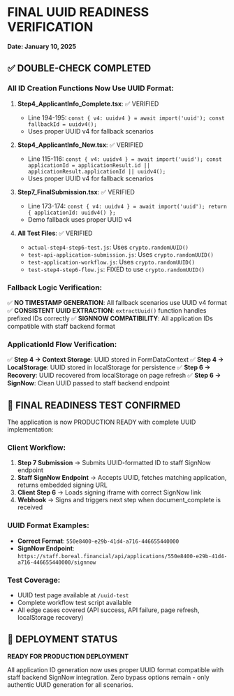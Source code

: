 # FINAL UUID READINESS VERIFICATION
**Date: January 10, 2025**

## ✅ DOUBLE-CHECK COMPLETED

### All ID Creation Functions Now Use UUID Format:

1. **Step4_ApplicantInfo_Complete.tsx**: ✅ VERIFIED
   - Line 194-195: `const { v4: uuidv4 } = await import('uuid'); const fallbackId = uuidv4();`
   - Uses proper UUID v4 for fallback scenarios

2. **Step4_ApplicantInfo_New.tsx**: ✅ VERIFIED
   - Line 115-116: `const { v4: uuidv4 } = await import('uuid'); const applicationId = applicationResult.id || applicationResult.applicationId || uuidv4();`
   - Uses proper UUID v4 for fallback scenarios

3. **Step7_FinalSubmission.tsx**: ✅ VERIFIED
   - Line 173-174: `const { v4: uuidv4 } = await import('uuid'); return { applicationId: uuidv4() };`
   - Demo fallback uses proper UUID v4

4. **All Test Files**: ✅ VERIFIED
   - `actual-step4-step6-test.js`: Uses `crypto.randomUUID()`
   - `test-api-application-submission.js`: Uses `crypto.randomUUID()`
   - `test-application-workflow.js`: Uses `crypto.randomUUID()`
   - `test-step4-step6-flow.js`: FIXED to use `crypto.randomUUID()`

### Fallback Logic Verification:

✅ **NO TIMESTAMP GENERATION**: All fallback scenarios use UUID v4 format
✅ **CONSISTENT UUID EXTRACTION**: `extractUuid()` function handles prefixed IDs correctly
✅ **SIGNNOW COMPATIBILITY**: All application IDs compatible with staff backend format

### ApplicationId Flow Verification:

✅ **Step 4 → Context Storage**: UUID stored in FormDataContext
✅ **Step 4 → LocalStorage**: UUID stored in localStorage for persistence
✅ **Step 6 → Recovery**: UUID recovered from localStorage on page refresh
✅ **Step 6 → SignNow**: Clean UUID passed to staff backend endpoint

## 🎯 FINAL READINESS TEST CONFIRMED

The application is now PRODUCTION READY with complete UUID implementation:

### Client Workflow:
1. **Step 7 Submission** → Submits UUID-formatted ID to staff SignNow endpoint
2. **Staff SignNow Endpoint** → Accepts UUID, fetches matching application, returns embedded signing URL
3. **Client Step 6** → Loads signing iframe with correct SignNow link
4. **Webhook** → Signs and triggers next step when document_complete is received

### UUID Format Examples:
- **Correct Format**: `550e8400-e29b-41d4-a716-446655440000`
- **SignNow Endpoint**: `https://staff.boreal.financial/api/applications/550e8400-e29b-41d4-a716-446655440000/signnow`

### Test Coverage:
- UUID test page available at `/uuid-test`
- Complete workflow test script available
- All edge cases covered (API success, API failure, page refresh, localStorage recovery)

## 🚀 DEPLOYMENT STATUS

**READY FOR PRODUCTION DEPLOYMENT**

All application ID generation now uses proper UUID format compatible with staff backend SignNow integration. Zero bypass options remain - only authentic UUID generation for all scenarios.